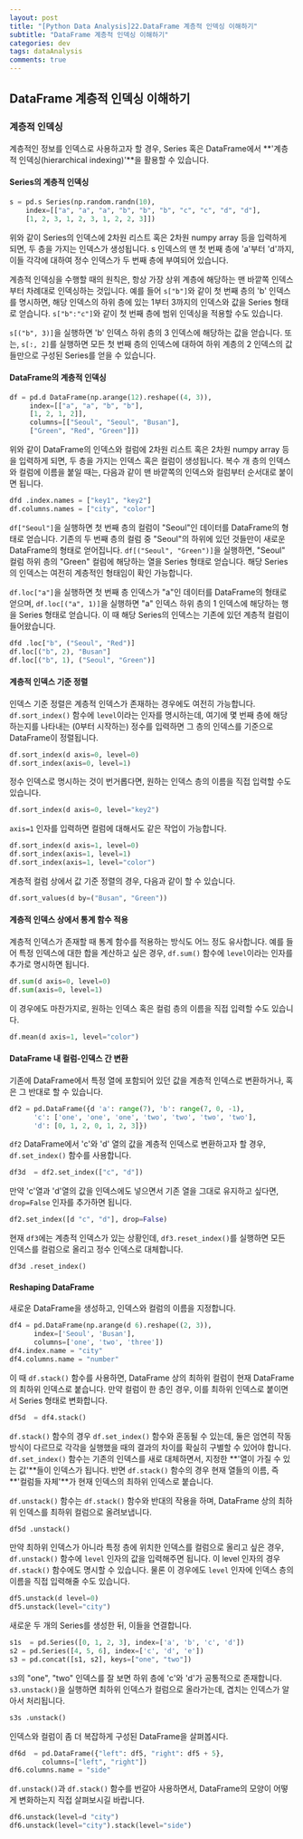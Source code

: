 ```yaml
---
layout: post
title: "[Python Data Analysis]22.DataFrame 계층적 인덱싱 이해하기"
subtitle: "DataFrame 계층적 인덱싱 이해하기"
categories: dev
tags: dataAnalysis
comments: true
---
```


## DataFrame 계층적 인덱싱 이해하기

### 계층적 인덱싱

계층적인 정보를 인덱스로 사용하고자 할 경우, Series 혹은 DataFrame에서 **'계층적 인덱싱(hierarchical indexing)'**을 활용할 수 있습니다.

#### Series의 계층적 인덱싱

```python
s = pd.s Series(np.random.randn(10),
    index=[["a", "a", "a", "b", "b", "b", "c", "c", "d", "d"],
    [1, 2, 3, 1, 2, 3, 1, 2, 2, 3]])
```

위와 같이 Series의 인덱스에 2차원 리스트 혹은 2차원 numpy array 등을 입력하게 되면, 두 층을 가지는 인덱스가 생성됩니다. s 인덱스의 맨 첫 번째 층에 'a'부터 'd'까지, 이들 각각에 대하여 정수 인덱스가 두 번째 층에 부여되어 있습니다.

계층적 인덱싱을 수행할 때의 원칙은, 항상 가장 상위 계층에 해당하는 맨 바깥쪽 인덱스부터 차례대로 인덱싱하는 것입니다. 예를 들어 `s["b"]`와 같이 첫 번째 층의 'b' 인덱스를 명시하면, 해당 인덱스의 하위 층에 있는 1부터 3까지의 인덱스와 값을 Series 형태로 얻습니다. `s["b":"c"]`와 같이 첫 번째 층에 범위 인덱싱을 적용할 수도 있습니다.

`s[("b", 3)]`을 실행하면 'b' 인덱스 하위 층의 3 인덱스에 해당하는 값을 얻습니다. 또는, `s[:, 2]`를 실행하면 모든 첫 번째 층의 인덱스에 대하여 하위 계층의 2 인덱스의 값들만으로 구성된 Series를 얻을 수 있습니다.

#### DataFrame의 계층적 인덱싱

```python
df = pd.d DataFrame(np.arange(12).reshape((4, 3)),
     index=[["a", "a", "b", "b"], 
     [1, 2, 1, 2]],
     columns=[["Seoul", "Seoul", "Busan"],
     ["Green", "Red", "Green"]])
```

위와 같이 DataFrame의 인덱스와 컬럼에 2차원 리스트 혹은 2차원 numpy array 등을 입력하게 되면, 두 층을 가지는 인덱스 혹은 컬럼이 생성됩니다. 복수 개 층의 인덱스와 컬럼에 이름을 붙일 때는, 다음과 같이 맨 바깥쪽의 인덱스와 컬럼부터 순서대로 붙이면 됩니다.

```python
dfd .index.names = ["key1", "key2"]
df.columns.names = ["city", "color"]
```

`df["Seoul"]`을 실행하면 첫 번째 층의 컬럼이 "Seoul"인 데이터를 DataFrame의 형태로 얻습니다. 기존의 두 번째 층의 컬럼 중 "Seoul"의 하위에 있던 것들만이 새로운 DataFrame의 형태로 얻어집니다. `df[("Seoul", "Green")]`을 실행하면, "Seoul" 컬럼 하위 층의 "Green" 컬럼에 해당하는 열을 Series 형태로 얻습니다. 해당 Series의 인덱스는 여전히 계층적인 형태임이 확인 가능합니다.

`df.loc["a"]`을 실행하면 첫 번째 층 인덱스가 "a"인 데이터를 DataFrame의 형태로 얻으며, `df.loc[("a", 1)]`을 실행하면 "a" 인덱스 하위 층의 1 인덱스에 해당하는 행을 Series 형태로 얻습니다. 이 때 해당 Series의 인덱스는 기존에 있던 계층적 컬럼이 들어왔습니다.

```python
dfd .loc["b", ("Seoul", "Red")]
df.loc[("b", 2), "Busan"]
df.loc[("b", 1), ("Seoul", "Green")]
```

#### 계층적 인덱스 기준 정렬

인덱스 기준 정렬은 계층적 인덱스가 존재하는 경우에도 여전히 가능합니다. `df.sort_index()` 함수에 `level`이라는 인자를 명시하는데, 여기에 몇 번째 층에 해당하는지를 나타내는 (0부터 시작하는) 정수를 입력하면 그 층의 인덱스를 기준으로 DataFrame이 정렬됩니다.

```python
df.sort_index(d axis=0, level=0)
df.sort_index(axis=0, level=1)
```

정수 인덱스로 명시하는 것이 번거롭다면, 원하는 인덱스 층의 이름을 직접 입력할 수도 있습니다.

```python
df.sort_index(d axis=0, level="key2")
```

`axis=1` 인자를 입력하면 컬럼에 대해서도 같은 작업이 가능합니다.

```python
df.sort_index(d axis=1, level=0)
df.sort_index(axis=1, level=1)
df.sort_index(axis=1, level="color")
```

계층적 컬럼 상에서 값 기준 정렬의 경우, 다음과 같이 할 수 있습니다.

```python
df.sort_values(d by=("Busan", "Green"))
```

#### 계층적 인덱스 상에서 통계 함수 적용

계층적 인덱스가 존재할 때 통계 함수를 적용하는 방식도 어느 정도 유사합니다. 예를 들어 특정 인덱스에 대한 합을 계산하고 싶은 경우, `df.sum()` 함수에 `level`이라는 인자를 추가로 명시하면 됩니다.

```python
df.sum(d axis=0, level=0)
df.sum(axis=0, level=1)
```

이 경우에도 마찬가지로, 원하는 인덱스 혹은 컬럼 층의 이름을 직접 입력할 수도 있습니다.

```python
df.mean(d axis=1, level="color")
```

#### DataFrame 내 컬럼-인덱스 간 변환

기존에 DataFrame에서 특정 열에 포함되어 있던 값을 계층적 인덱스로 변환하거나, 혹은 그 반대로 할 수 있습니다.

```python
df2 = pd.DataFrame({d 'a': range(7), 'b': range(7, 0, -1),
      'c': ['one', 'one', 'one', 'two', 'two', 'two', 'two'],
      'd': [0, 1, 2, 0, 1, 2, 3]})
```

`df2` DataFrame에서 'c'와 'd' 열의 값을 계층적 인덱스로 변환하고자 할 경우, `df.set_index()` 함수를 사용합니다.

```python
df3d  = df2.set_index(["c", "d"])
```

만약 'c'열과 'd'열의 값을 인덱스에도 넣으면서 기존 열을 그대로 유지하고 싶다면, `drop=False` 인자를 추가하면 됩니다.

```python
df2.set_index([d "c", "d"], drop=False)
```

현재 `df3`에는 계층적 인덱스가 있는 상황인데, `df3.reset_index()`를 실행하면 모든 인덱스를 컬럼으로 올리고 정수 인덱스로 대체합니다.

```python
df3d .reset_index()
```

#### Reshaping DataFrame

새로운 DataFrame을 생성하고, 인덱스와 컬럼의 이름을 지정합니다.

```python
df4 = pd.DataFrame(np.arange(d 6).reshape((2, 3)),
      index=['Seoul', 'Busan'], 
      columns=['one', 'two', 'three'])
df4.index.name = "city"
df4.columns.name = "number"
```

이 때 `df.stack()` 함수를 사용하면, DataFrame 상의 최하위 컬럼이 현재 DataFrame의 최하위 인덱스로 붙습니다. 만약 컬럼이 한 층인 경우, 이를 최하위 인덱스로 붙이면서 Series 형태로 변화합니다.

```python
df5d  = df4.stack()
```

`df.stack()` 함수의 경우 `df.set_index()` 함수와 혼동될 수 있는데, 둘은 엄연히 작동 방식이 다르므로 각각을 실행했을 때의 결과의 차이를 확실히 구별할 수 있어야 합니다. `df.set_index()` 함수는 기존의 인덱스를 새로 대체하면서, 지정한 **'열이 가질 수 있는 값'**들이 인덱스가 됩니다. 반면 `df.stack()` 함수의 경우 현재 열들의 이름, 즉 **'컬럼들 자체'**가 현재 인덱스의 최하위 인덱스로 붙습니다.

`df.unstack()` 함수는 `df.stack()` 함수와 반대의 작용을 하며, DataFrame 상의 최하위 인덱스를 최하위 컬럼으로 올려보냅니다.

```python
df5d .unstack()
```

만약 최하위 인덱스가 아니라 특정 층에 위치한 인덱스를 컬럼으로 올리고 싶은 경우, `df.unstack()` 함수에 `level` 인자의 값을 입력해주면 됩니다. 이 level 인자의 경우 `df.stack()` 함수에도 명시할 수 있습니다. 물론 이 경우에도 `level` 인자에 인덱스 층의 이름을 직접 입력해줄 수도 있습니다.

```python
df5.unstack(d level=0)
df5.unstack(level="city")
```

새로운 두 개의 Series를 생성한 뒤, 이들을 연결합니다.

```python
s1s  = pd.Series([0, 1, 2, 3], index=['a', 'b', 'c', 'd'])
s2 = pd.Series([4, 5, 6], index=['c', 'd', 'e'])
s3 = pd.concat([s1, s2], keys=["one", "two"])
```

`s3`의 "one", "two" 인덱스를 잘 보면 하위 층에 'c'와 'd'가 공통적으로 존재합니다. `s3.unstack()`을 실행하면 최하위 인덱스가 컬럼으로 올라가는데, 겹치는 인덱스가 알아서 처리됩니다.

```python
s3s .unstack()
```

인덱스와 컬럼이 좀 더 복잡하게 구성된 DataFrame을 살펴봅시다.

```python
df6d  = pd.DataFrame({"left": df5, "right": df5 + 5},
        columns=["left", "right"])
df6.columns.name = "side"
```

`df.unstack()`과 `df.stack()` 함수를 번갈아 사용하면서, DataFrame의 모양이 어떻게 변화하는지 직접 살펴보시길 바랍니다.

```python
df6.unstack(level=d "city")
df6.unstack(level="city").stack(level="side")
```